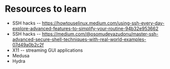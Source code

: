 # Resources to learn

- SSH hacks -- https://howtouselinux.medium.com/using-ssh-every-day-explore-advanced-features-to-simplify-your-routine-94b32e953662
- SSH hacks -- https://medium.com/@osomudeyazudonu/master-ssh-advanced-secure-shell-techniques-with-real-world-examples-07d49a0b2c2f
- X11 -- streaming GUI applications
- Medusa 
- Hydra
